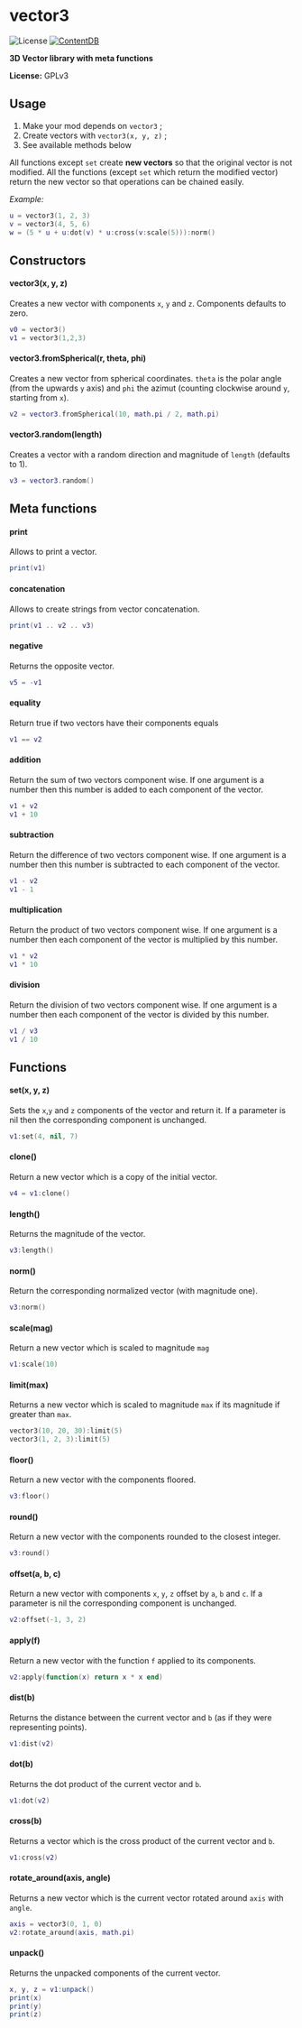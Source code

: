 vector3
=========================

![License](https://img.shields.io/badge/License-GPLv3-blue.svg)
[![ContentDB](https://content.minetest.net/packages/giga-turbo/vector3/shields/downloads/)](https://content.minetest.net/packages/giga-turbo/vector3/)

**3D Vector library with meta functions**

**License:** GPLv3   

## Usage

1. Make your mod depends on `vector3` ;
2. Create vectors with `vector3(x, y, z)` ;
3. See available methods below

All functions except `set` create __new vectors__ so that the original vector is not modified. All the functions (except `set` which return the modified vector) return the new vector so that operations can be chained easily.

*Example:*
```lua
u = vector3(1, 2, 3)
v = vector3(4, 5, 6)
w = (5 * u + u:dot(v) * u:cross(v:scale(5))):norm()
```

## Constructors

#### vector3(x, y, z)
Creates a new vector with components `x`, `y` and `z`. Components defaults to zero.

```lua
v0 = vector3()
v1 = vector3(1,2,3)
```

#### vector3.fromSpherical(r, theta, phi)
Creates a new vector from spherical coordinates. `theta` is the polar angle (from the upwards `y` axis) and `phi` the azimut (counting clockwise around `y`, starting from `x`).

```lua
v2 = vector3.fromSpherical(10, math.pi / 2, math.pi)
```

#### vector3.random(length)
Creates a vector with a random direction and magnitude of `length` (defaults to 1).

```lua
v3 = vector3.random()
```

## Meta functions

#### print
Allows to print a vector.

```lua
print(v1)
```

#### concatenation
Allows to create strings from vector concatenation.

```lua
print(v1 .. v2 .. v3)
```

#### negative
Returns the opposite vector.

```lua
v5 = -v1
```

#### equality
Return true if two vectors have their components equals

```lua
v1 == v2
```

#### addition
Return the sum of two vectors component wise. If one argument is a number then this number is added to each component of the vector.

```lua
v1 + v2
v1 + 10
```

#### subtraction
Return the difference of two vectors component wise. If one argument is a number then this number is subtracted to each component of the vector.

```lua
v1 - v2
v1 - 1
```

#### multiplication
Return the product of two vectors component wise. If one argument is a number then each component of the vector is multiplied by this number.

```lua
v1 * v2
v1 * 10
```

#### division
Return the division of two vectors component wise. If one argument is a number then each component of the vector is divided by this number.

```lua
v1 / v3
v1 / 10
```

## Functions

#### set(x, y, z)
Sets the `x`,`y` and `z` components of the vector and return it. If a parameter is nil then the corresponding component is unchanged.

```lua
v1:set(4, nil, 7)
```

#### clone()
Return a new vector which is a copy of the initial vector.

```lua
v4 = v1:clone()
```

#### length()
Returns the magnitude of the vector.

```lua
v3:length()
```

#### norm()
Return the corresponding normalized vector (with magnitude one).

```lua
v3:norm()
```

#### scale(mag)
Return a new vector which is scaled to magnitude `mag`

```lua
v1:scale(10)
```

#### limit(max)
Returns a new vector which is scaled to magnitude `max` if its magnitude if greater than `max`.

```lua
vector3(10, 20, 30):limit(5)
vector3(1, 2, 3):limit(5)
```

#### floor()
Return a new vector with the components floored.

```lua
v3:floor()
```

#### round()
Return a new vector with the components rounded to the closest integer.

```lua
v3:round()
```

#### offset(a, b, c)
Return a new vector with components `x`, `y`, `z` offset by `a`, `b` and `c`. If a parameter is nil the corresponding component is unchanged.

```lua
v2:offset(-1, 3, 2)
```

#### apply(f)
Return a new vector with the function `f` applied to its components.

```lua
v2:apply(function(x) return x * x end)
```

#### dist(b)
Returns the distance between the current vector and `b` (as if they were representing points).

```lua
v1:dist(v2)
```

#### dot(b)
Returns the dot product of the current vector and `b`.

```lua
v1:dot(v2)
```

#### cross(b)
Returns a vector which is the cross product of the current vector and `b`.

```lua
v1:cross(v2)
```

#### rotate_around(axis, angle)
Returns a new vector which is the current vector rotated around `axis` with `angle`.

```lua
axis = vector3(0, 1, 0)
v2:rotate_around(axis, math.pi)
```

#### unpack()
Returns the unpacked components of the current vector.

```lua
x, y, z = v1:unpack()
print(x)
print(y)
print(z)
```